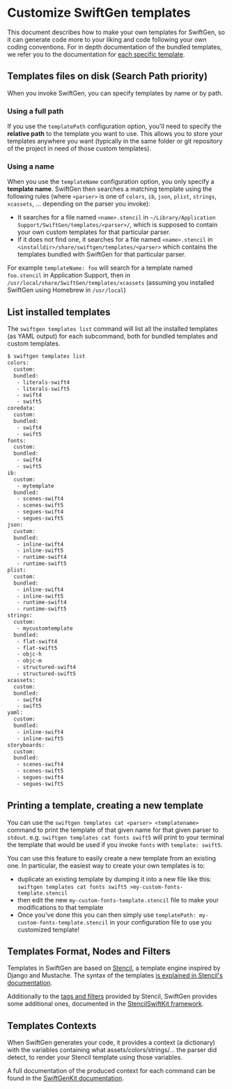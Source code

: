 # Customize SwiftGen templates

This document describes how to make your own templates for SwiftGen, so it can generate code more to your liking and code following your own coding conventions. For in depth documentation of the bundled templates, we refer you to the documentation for [each specific template](templates).

## Templates files on disk (Search Path priority)

When you invoke SwiftGen, you can specify templates by name or by path.

### Using a full path

If you use the `templatePath` configuration option, you'll need to specify the **relative path** to the template you want to use. This allows you to store your templates anywhere you want (typically in the same folder or git repository of the project in need of those custom templates).

### Using a name

When you use the `templateName` configuration option, you only specify a **template name**. SwiftGen then searches a matching template using the following rules (where `<parser>` is one of `colors`, `ib`, `json`, `plist`, `strings`, `xcassets`, … depending on the parser you invoke):

* It searches for a file named `<name>.stencil` in `~/Library/Application Support/SwiftGen/templates/<parser>/`, which is supposed to contain your own custom templates for that particular parser.
* If it does not find one, it searches for a file named `<name>.stencil` in `<installdir>/share/swiftgen/templates/<parser>` which contains the templates bundled with SwiftGen for that particular parser.

For example `templateName: foo` will search for a template named `foo.stencil` in Application Support, then in `/usr/local/share/SwiftGen/templates/xcassets` (assuming you installed SwiftGen using Homebrew in `/usr/local`)

## List installed templates

The `swiftgen templates list` command will list all the installed templates (as YAML output) for each subcommand, both for bundled templates and custom templates.

```bash
$ swiftgen templates list
colors:
  custom:
  bundled:
   - literals-swift4
   - literals-swift5
   - swift4
   - swift5
coredata:
  custom:
  bundled:
   - swift4
   - swift5
fonts:
  custom:
  bundled:
   - swift4
   - swift5
ib:
  custom:
   - mytemplate
  bundled:
   - scenes-swift4
   - scenes-swift5
   - segues-swift4
   - segues-swift5
json:
  custom:
  bundled:
   - inline-swift4
   - inline-swift5
   - runtime-swift4
   - runtime-swift5
plist:
  custom:
  bundled:
   - inline-swift4
   - inline-swift5
   - runtime-swift4
   - runtime-swift5
strings:
  custom:
   - mycustomtemplate
  bundled:
   - flat-swift4
   - flat-swift5
   - objc-h
   - objc-m
   - structured-swift4
   - structured-swift5
xcassets:
  custom:
  bundled:
   - swift4
   - swift5
yaml:
  custom:
  bundled:
   - inline-swift4
   - inline-swift5
storyboards:
  custom:
  bundled:
   - scenes-swift4
   - scenes-swift5
   - segues-swift4
   - segues-swift5
```

## Printing a template, creating a new template

You can use the `swiftgen templates cat <parser> <templatename>` command to print the template of that given name for that given parser to `stdout`. e.g. `swiftgen templates cat fonts swift5` will print to your terminal the template that would be used if you invoke `fonts` with `template: swift5`.

You can use this feature to easily create a new template from an existing one.
In particular, the easiest way to create your own templates is to:

* duplicate an existing template by dumping it into a new file like this: `swiftgen templates cat fonts swift5 >my-custom-fonts-template.stencil`
* then edit the new `my-custom-fonts-template.stencil` file to make your modifications to that template
* Once you've done this you can then simply use `templatePath: my-custom-fonts-template.stencil` in your configuration file to use you customized template!

## Templates Format, Nodes and Filters

Templates in SwiftGen are based on [Stencil](https://stencil.fuller.li/), a template engine inspired by Django and Mustache. The syntax of the templates [is explained in Stencil's documentation](https://stencil.fuller.li/en/latest/templates.html).

Additionally to the [tags and filters](https://stencil.fuller.li/en/latest/builtins.html) provided by Stencil, SwiftGen provides some additional ones, documented in the [StencilSwiftKit framework](https://github.com/SwiftGen/StencilSwiftKit).

## Templates Contexts

When SwiftGen generates your code, it provides a context (a dictionary) with the variables containing what assets/colors/strings/… the parser did detect, to render your Stencil template using those variables.

A full documentation of the produced context for each command can be found in the [SwiftGenKit documentation](SwiftGenKit%20Contexts).
